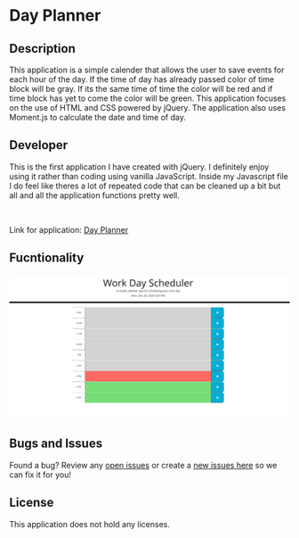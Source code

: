 # Day Planner

## Description

This application is a simple calender that allows the user to save events for each hour of the day.  If the time of day has already passed color of time block will be gray.  If its the same time of time the color will be red and if time block has yet to come the color will be green.  This application focuses on the use of HTML and CSS powered by jQuery.  The application also uses Moment.js to calculate the date and time of day.
 


## Developer 

This is the first application I have created with jQuery.  I definitely enjoy using it rather than coding using vanilla JavaScript.  Inside my Javascript file I do feel like theres a lot of repeated code that can be cleaned up a bit but all and all the application functions pretty well.


<br>

Link for application: [Day Planner](https://dbridgman1.github.io/Day-Planner/)

## Fucntionality

![Screenshot](Assets/Screenshot.JPG)

## Bugs and Issues
Found a bug? Review any [open issues][open-issues] or create a [new issues here][new-issue] so we can fix it for you!

## License
This application does not hold any licenses.

[open-issues]: https://github.com/dbridgman1/Day-Planner/issues
[new-issue]: https://github.com/dbridgman1/Day-Planner/issues/new